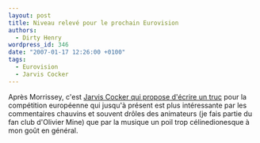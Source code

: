 ```yaml
---
layout: post
title: Niveau relevé pour le prochain Eurovision
authors:
  - Dirty Henry
wordpress_id: 346
date: "2007-01-17 12:26:00 +0100"
tags:
  - Eurovision
  - Jarvis Cocker
---
```


Après Morrissey, c'est [Jarvis Cocker qui propose d'écrire un truc][1] pour la
compétition européenne qui jusqu'à présent est plus intéressante par les
commentaires chauvins et souvent drôles des animateurs (je fais partie du fan
club d'Olivier Mine) que par la musique un poil trop célinedionesque à mon goût
en général.

[1]: https://www.nme.com/news/music/jarvis-cocker-75-1348592
